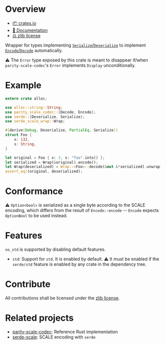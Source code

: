 <!-- cargo-sync-readme start -->

# Overview
- [📦 crates.io](https://crates.io/crates/serde-scale-wrap)
- [📖 Documentation](https://docs.rs/serde-scale-wrap)
- [⚖ zlib license](https://opensource.org/licenses/Zlib)

Wrapper for types implementing [`Serialize`/`Deserialize`](https://docs.rs/serde) to implement
[`Encode`/`Decode`](https://docs.rs/parity-scale-codec) automatically.

⚠ The `Error` type exposed by this crate is meant to disappear if/when `parity-scale-codec`'s
`Error` implements `Display` unconditionally.

# Example
```rust
extern crate alloc;

use alloc::string::String;
use parity_scale_codec::{Decode, Encode};
use serde::{Deserialize, Serialize};
use serde_scale_wrap::Wrap;

#[derive(Debug, Deserialize, PartialEq, Serialize)]
struct Foo {
    x: i32,
    s: String,
}

let original = Foo { x: 3, s: "foo".into() };
let serialized = Wrap(&original).encode();
let Wrap(deserialized) = Wrap::<Foo>::decode(&mut &*serialized).unwrap();
assert_eq!(original, deserialized);
```

# Conformance
⚠ `Option<bool>` is serialized as a single byte according to the SCALE encoding, which differs
from the result of `Encode::encode` -- `Encode` expects `OptionBool` to be used instead.

# Features
`no_std` is supported by disabling default features.

- `std`: Support for `std`. It is enabled by default. ⚠ It must be enabled if the `serde/std`
feature is enabled by any crate in the dependency tree.

# Contribute
All contributions shall be licensed under the [zlib license](https://opensource.org/licenses/Zlib).

# Related projects
- [parity-scale-codec](https://crates.io/crates/parity-scale-codec): Reference Rust implementation
- [serde-scale](https://crates.io/crates/serde-scale): SCALE encoding with `serde`

<!-- cargo-sync-readme end -->
